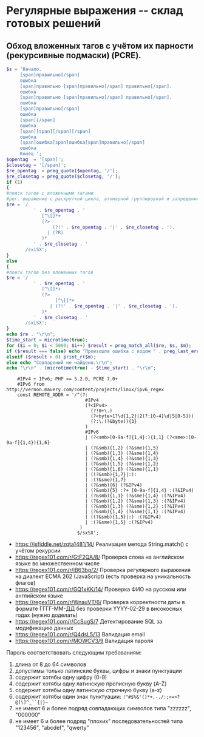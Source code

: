 # Регулярные выражения -- склад готовых решений
## Обход вложенных тагов с учётом их парности (рекурсивные подмаски) (PCRE).

```php
$s = 'Начало.
     [span]правильно[/span]
     ошибка
     [span]правильно [span]правильно[/span] правильно[/span].
     ошибка
     [span]правильно [span]правильно[/span] правильно[/span].
     ошибка
     [span]правильно[/span]
     ошибка
     [span][/span]
     ошибка
     [span][span][/span][/span]
     ошибка
     [span]ошибка[span]ошибка[span]правильно[/span]
     ошибка
     Конец.';
$opentag  = '[span]';
$closetag = '[/span]';
$re_opentag  = preg_quote($opentag, '/');
$re_closetag = preg_quote($closetag, '/');
if (1)
{
#поиск тагов с вложенными тагами
#рег. выражение с раскруткой цикла, атомарной группировкой и запрещением сохранения состояний для возврата
$re = '/
          ' . $re_opentag . '
             [^\[]*+
             (?>
                 (?!' . $re_opentag . '|' . $re_closetag . ').
               | (?R)
             )*
          ' . $re_closetag . '
       /sxiSX';
}
else
{
#поиск тагов без вложенных тагов
$re = '/
          ' . $re_opentag . '
             [^\[]*+
             (?>
                  [^\[]*+
                | (?!' . $re_opentag . '|' . $re_closetag . ').
             )*
          ' . $re_closetag . '
       /sxiSX';
}
echo $re . "\r\n";
$time_start = microtime(true);
for ($i = 0; $i < 5000; $i++) $result = preg_match_all($re, $s, $m);
if ($result === false) echo "Произошла ошибка с кодом " . preg_last_error() . "\r\n";
elseif ($result > 0) print_r($m);
else echo "Совпадений не найдено.\r\n";
echo "\r\n" . (microtime(true) - $time_start) . "\r\n";
```

```
    #IPv4 + IPv6; PHP >= 5.2.0, PCRE 7.0+
    #IPv6 from http://vernon.mauery.com/content/projects/linux/ipv6_regex
    const REMOTE_ADDR = '/^(?:
                             #IPv4
                             (?<IPv4>
                               (?!0+\.)
                               (?<byte>1?\d{1,2}|2(?:[0-4]\d|5[0-5]))
                               (?:\.(?&byte)){3}
                             )
                             #IPv6
                             | (?<smb>[0-9a-f]{1,4}:){1,1} (?<sme>:[0-9a-f]{1,4}){1,6}
                             | (?&smb){1,2} (?&sme){1,5}
                             | (?&smb){1,3} (?&sme){1,4}
                             | (?&smb){1,4} (?&sme){1,3}
                             | (?&smb){1,5} (?&sme){1,2}
                             | (?&smb){1,6} (?&sme){1,1}
                             | ((?&smb){1,7}|:):
                             | :(?&sme){1,7}
                             | (?&smb){6} (?&IPv4)
                             | (?&smb){5} :?+ [0-9a-f]{1,4} :(?&IPv4)
                             | (?&smb){1,1} (?&sme){1,4} :(?&IPv4)
                             | (?&smb){1,2} (?&sme){1,3} :(?&IPv4)
                             | (?&smb){1,3} (?&sme){1,2} :(?&IPv4)
                             | (?&smb){1,4} (?&sme){1,1} :(?&IPv4)
                             | ((?&smb){1,5}|:) :(?&IPv4)
                             | :(?&sme){1,5} :(?&IPv4)
                           )
                          $/sxSX';
```

* https://jsfiddle.net/zqta1481/14/ Реализация метода String.match() с учётом рекурсии
* https://regex101.com/r/GtF2QA/8/ Проверка слова на английском языке во множественном числе
* https://regex101.com/r/iB63bg/2/ Проверка регулярного выражения на диалект ECMA 262 (JavaScript) (есть проверка на уникальность флагов)
* https://regex101.com/r/GQ1xKK/14/ Проверка ФИО на русском или английском языке
* https://regex101.com/r/WnauVT/6/ Проверка корректности даты в формате ГГГГ-ММ-ДД без проверки YYYY-02-29 в високосных годах (нужно доделать)
* https://regex101.com/r/CcSugS/7 Детектирование SQL за модификацию данных
* https://regex101.com/r/Q4dsL5/13 Валидация email
* https://regex101.com/r/MOWCV3/9 Валидация пароля

Пароль соответствовать следующим требованиям:
1. длина от 8 до 64 символов
2. допустимы только латинские буквы, цифры и знаки пунктуации
3. содержит хотябы одну цифру (0-9)
4. содержит хотябы одну латинскую прописную букву (A-Z)
5. содержит хотябы одну латинскую строчную букву (a-z)
6. содержит хотябы один знак пунктуации: `!"#$%&'()*+,-./:;<=>?@[\]^_``{|}~`
7. не имеют 6 и более подряд совпадающих символов типа "zzzzzz", "000000"
8. не имеет 6 и более подряд "плохих" последовательностей типа "123456", "abcdef", "qwerty"
